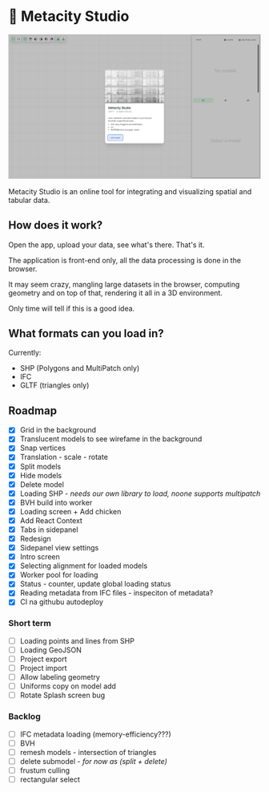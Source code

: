 # 🏡 Metacity Studio

![Screenshot](src/assets/splash/screen.png)

Metacity Studio is an online tool for integrating and visualizing spatial and tabular data.

## How does it work?

Open the app, upload your data, see what's there. That's it.

The application is front-end only, all the data processing is done in the browser.

It may seem crazy, mangling large datasets in the browser, computing geometry and on top of that, rendering it all in a 3D environment.

Only time will tell if this is a good idea.

## What formats can you load in?

Currently:

-   SHP (Polygons and MultiPatch only)
-   IFC
-   GLTF (triangles only)

## Roadmap
- [x] Grid in the background
- [x] Translucent models to see wirefame in the background
- [x] Snap vertices
- [x] Translation - scale - rotate
- [x] Split models
- [x] Hide models
- [x] Delete model
- [x] Loading SHP - *needs our own library to load, noone supports multipatch*
- [x] BVH build into worker
- [x] Loading screen + Add chicken
- [x] Add React Context
- [x] Tabs in sidepanel
- [x] Redesign
- [x] Sidepanel view settings
- [x] Intro screen
- [x] Selecting alignment for loaded models
- [x] Worker pool for loading
- [x] Status - counter, update global loading status
- [x] Reading metadata from IFC files  - inspeciton of metadata?
- [x] CI na githubu autodeploy

### Short term
- [ ] Loading points and lines from SHP
- [ ] Loading GeoJSON
- [ ] Project export
- [ ] Project import
- [ ] Allow labeling geometry
- [ ] Uniforms copy on model add
- [ ] Rotate Splash screen bug

### Backlog
- [ ] IFC metadata loading (memory-efficiency???)
- [ ] BVH 
- [ ] remesh models - intersection of triangles
- [ ] delete submodel - *for now as (split + delete)*
- [ ] frustum culling
- [ ] rectangular select